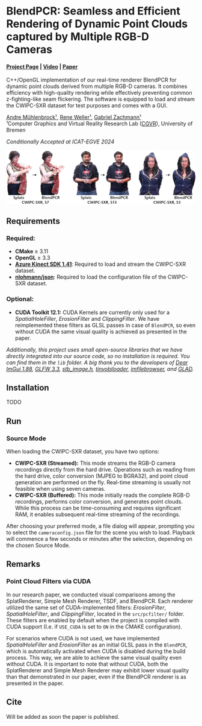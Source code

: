 # BlendPCR: Seamless and Efficient Rendering of Dynamic Point Clouds captured by Multiple RGB-D Cameras
#### [Project Page](https://cgvr.cs.uni-bremen.de/projects/blendpcr) |  [Video](https://cgvr.cs.uni-bremen.de/projects/blendpcr/video.mp4) | [Paper](https://link_to_eg_digital_library)

C++/OpenGL implementation of our real-time renderer BlendPCR for dynamic point clouds derived from multiple RGB-D cameras. It combines efficiency with high-quality rendering while effectively preventing common z-fighting-like seam flickering. The software is equipped to load and stream the CWIPC-SXR dataset for test purposes and comes with a GUI.

[Andre Mühlenbrock¹](https://orcid.org/0000-0002-7836-3341), [Rene Weller¹](https://orcid.org/0009-0002-2544-4153), [Gabriel Zachmann¹](https://orcid.org/0000-0001-8155-1127)\
¹Computer Graphics and Virtual Reality Research Lab ([CGVR](https://cgvr.cs.uni-bremen.de/)), University of Bremen

*Conditionally Accepted at ICAT-EGVE 2024*
 
![image](images/teaser.jpg)




## Requirements
### Required:
 - **CMake** ≥ 3.11
 - **OpenGL** ≥ 3.3
 - **[Azure Kinect SDK 1.41](https://github.com/microsoft/Azure-Kinect-Sensor-SDK/blob/develop/docs/usage.md)**: Required to load and stream the CWIPC-SXR dataset.
 - **[nlohmann/json](https://github.com/nlohmann/json)**: Required to load the configuration file of the CWIPC-SXR dataset.
 
### Optional:
 - **CUDA Toolkit 12.1:** CUDA Kernels are currently only used for a *SpatialHoleFiller*, *ErosionFilter* and *ClippingFilter*. We have reimplemented these filters as GLSL passes in case of `BlendPCR`, so even without CUDA the same visual quality is achieved as presented in the paper.

*Additionally, this project uses small open-source libraries that we have directly integrated into our source code, so no installation is required. You can find them in the `lib` folder. 
A big thank you to the developers of
[Dear ImGui 1.88](https://github.com/ocornut/imgui),
[GLFW 3.3](https://www.glfw.org/),
[stb_image.h](https://github.com/nothings/stb),
[tinyobjloader](https://github.com/tinyobjloader/tinyobjloader),
[imfilebrowser](https://github.com/AirGuanZ/imgui-filebrowser), and
[GLAD](https://gen.glad.sh/).*
## Installation
TODO

## Run


### Source Mode
When loading the CWIPC-SXR dataset, you have two options:

- **CWIPC-SXR (Streamed):** This mode streams the RGB-D camera recordings directly from the hard drive. Operations such as reading from the hard drive, color conversion (MJPEG to BGRA32), and point cloud generation are performed on the fly. Real-time streaming is usually not feasible when using seven cameras.
- **CWIPC-SXR (Buffered):** This mode initially reads the complete RGB-D recordings, performs color conversion, and generates point clouds. While this process can be time-consuming and requires significant RAM, it enables subsequent real-time streaming of the recordings.

After choosing your preferred mode, a file dialog will appear, prompting you to select the `cameraconfig.json` file for the scene you wish to load. Playback will commence a few seconds or minutes after the selection, depending on the chosen Source Mode.

## Remarks
### Point Cloud Filters via CUDA
In our research paper, we conducted visual comparisons among the SplatRenderer, Simple Mesh Renderer, TSDF, and BlendPCR. Each renderer utilized the same set of CUDA-implemented filters: *ErosionFilter*, *SpatialHoleFilter*, and *ClippingFilter*, located in the `src/pcfilter/` folder. These filters are enabled by default when the project is compiled with CUDA support (I.e. if `USE_CUDA` is set to `ON` in the CMAKE configuration).

For scenarios where CUDA is not used, we have implemented *SpatialHoleFiller* and *ErosionFilter* as an initial GLSL pass in the `BlendPCR`, which is automatically activated when CUDA is disabled during the build process. This way, we are able to achieve the same visual quality even without CUDA. It is important to note that without CUDA, both the SplatRenderer and Simple Mesh Renderer may exhibit lower visual quality than that demonstrated in our paper, even if the BlendPCR renderer is as presented in the paper.

## Cite
Will be added as soon the paper is published.
